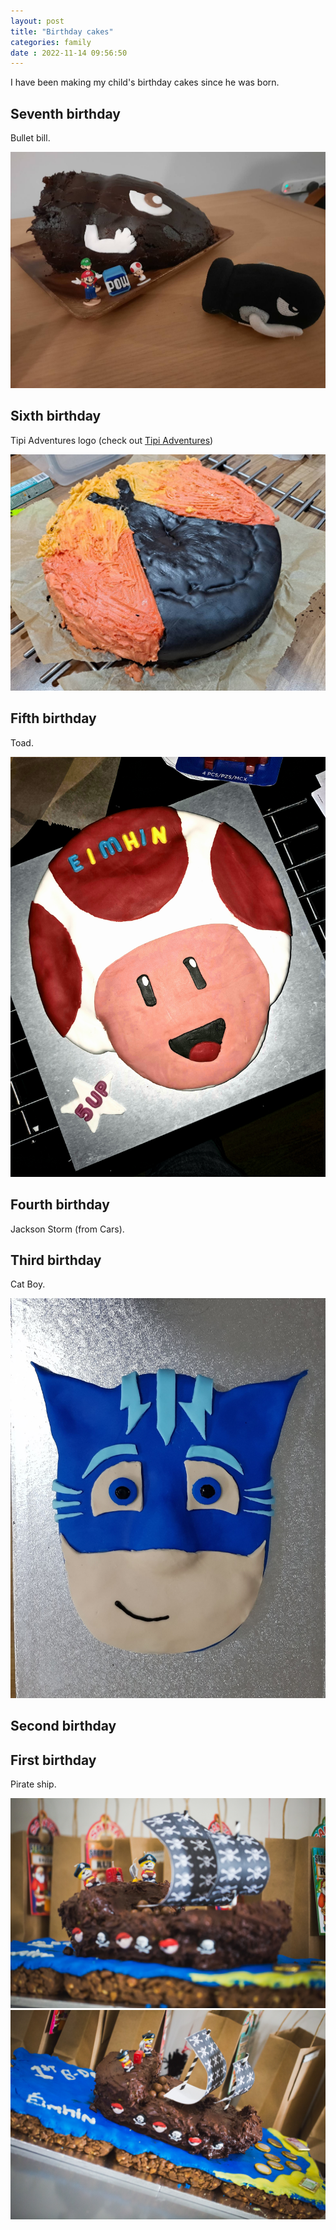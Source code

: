```yaml
---
layout: post
title: "Birthday cakes" 
categories: family
date : 2022-11-14 09:56:50
---
```


I have been making my child's birthday cakes since he was born. 


## Seventh birthday
Bullet bill. 

![birthday cake](/img/blog-posts/yr-7.jpg)

## Sixth birthday
Tipi Adventures logo (check out [Tipi Adventures](https://www.tipiadventures.ie))

![birthday cake](/img/blog-posts/yr-6.jpg)

## Fifth birthday
Toad.

![birthday cake](/img/blog-posts/yr-5.jpg)

## Fourth birthday
Jackson Storm (from Cars). 

## Third birthday
Cat Boy.

![birthday cake](/img/blog-posts/yr-3-.jpg)

## Second birthday

## First birthday
Pirate ship. 

![birthday cake](/img/blog-posts/yr1.jpg)
![birthday cake](/img/blog-posts/yr1-1.jpg)
